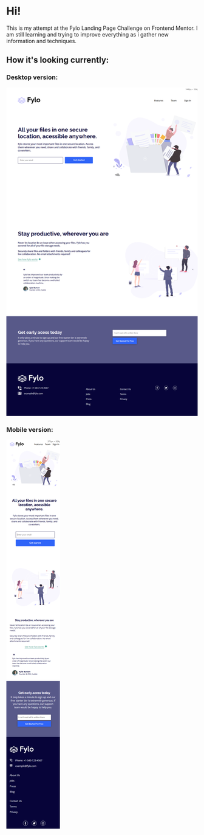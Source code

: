 # Hi! 
This is my attempt at the Fylo Landing Page Challenge on Frontend Mentor.
I am still learning and trying to improve everything as i gather new information and techniques.

## How it's looking currently:

### Desktop version:
![](./images/desktop-screenshot.png)


### Mobile version:
![](./images/mobile-screenshot.png)
